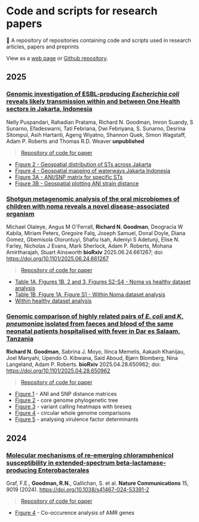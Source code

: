 # Code and scripts for research papers  

 📃 A repository of repositories containing code and scripts used in research articles, papers and preprints

View as a [web page](https://rngoodman.github.io/research-paper-code/) or [Github repository](https://github.com/rngoodman/research-paper-code).

## 2025

### [Genomic investigation of ESBL-producing *Escherichia coli* reveals likely transmission within and between One Health sectors in Jakarta, Indonesia]()
Nelly Puspandari, Rahadian Pratama, Richard N. Goodman, Imron Suandy, S Sunarno, Efadeswarni, Tati Febriana, Dwi Febriyana, S. Sunarno, Desrina Sitompul, Asih Hartanti, Ageng Wiyatno, Shannon Quek, Simon Wagstaff, Adam P. Roberts and Thomas R.D. Weaver **unpublished**
> [Repository of code for paper](https://github.com/rngoodman/trycycle-ESBL-E-jakarta/)
* [Figure 2 - Geospatial distribution of STs across Jakarta](https://rngoodman.github.io/trycycle-ESBL-E-jakarta/code/Fig_2_Geospatial_distribution_ST_across_Jakarta_Indonesia.html)
* [Figure 4 - Geospatial mapping of waterways Jakarta Indonesia](https://rngoodman.github.io/trycycle-ESBL-E-jakarta/code/Fig_4_Geospatial_mapping_of_waterways_Jakarta_Indonesia.html)
* [Figure 3A - ANI/SNP matrix for specific STs](https://rngoodman.github.io/trycycle-ESBL-E-jakarta/code/Fig_3A_ANI_SNP_matrix_for_specific_STs.html)
* [Figure 3B - Geospatial plotting ANI strain distance](https://rngoodman.github.io/trycycle-ESBL-E-jakarta/code/Fig_3B_Geospatial_plotting_ANI_strain_distance_Jakarta_Indonesia.html)

### [Shotgun metagenomic analysis of the oral microbiomes of children with noma reveals a novel disease-associated organism](https://doi.org/10.1101/2025.06.24.661267)
Michael Olaleye, Angus M O'Ferrall, **Richard N. Goodman**, Deogracia W Kabila, Miriam Peters, Gregoire Falq, Joseph Samuel, Donal Doyle, Diana Gomez, Gbemisola Oloruntuyi, Shafiu Isah, Adeniyi S Adetunji, Elise N. Farley, Nicholas J Evans, Mark Sherlock, Adam P. Roberts, Mohana Amirtharajah, Stuart Ainsworth **bioRxiv**  2025.06.24.661267; doi: https://doi.org/10.1101/2025.06.24.661267

> [Repository of code for paper](https://github.com/rngoodman/noma-metagenomics)
* [Table 1A, Figures 1B, 2 and 3, Figures S2-S4 - Noma vs healthy dataset analysis](https://rngoodman.github.io/noma-metagenomics/code/Noma_vs_healthy.html)
* [Table 1B, Figure 1A, Figure S1 - Within Noma dataset analysis](https://rngoodman.github.io/noma-metagenomics/code/Noma_swab_vs_saliva.html)
* [Within healthy dataset analysis](https://rngoodman.github.io/noma-metagenomics/code/Healthy_vs_healthy.html)

### [Genomic comparison of highly related pairs of *E. coli* and *K. pneumoniae* isolated from faeces and blood of the same neonatal patients hospitalised with fever in Dar es Salaam, Tanzania](https://doi.org/10.1101/2025.04.28.650962)
**Richard N. Goodman**, Sabrina J. Moyo, Ilinca Memelis, Aakash Khanijau, Joel Manyahi, Upendo O. Kibwana, Said Aboud, Bjørn Blomberg, Nina Langeland, Adam P. Roberts. **bioRxiv** 2025.04.28.650962; doi: https://doi.org/10.1101/2025.04.28.650962

> [Repository of code for paper](https://github.com/rngoodman/blood-faecal-genomic-comparison)
* [Figure 1](https://rngoodman.github.io/blood-faecal-genomic-comparison/vignettes/1_ANI_and_SNP_distance_matrices.html) - ANI and SNP distance matrices
* [Figure 2](https://rngoodman.github.io/blood-faecal-genomic-comparison/vignettes/2-core_genome_phylogenetic_tree.html) - core genome phylogenetic tree
* [Figure 3](https://rngoodman.github.io/blood-faecal-genomic-comparison/vignettes/3_variant_calling_heatmaps_with_breseq.html) - variant calling heatmaps with breseq
* [Figure 4](https://rngoodman.github.io/blood-faecal-genomic-comparison/vignettes/4_circular_whole_genome_comparisons.html) - circular whole genome comparisons
* [Figure 5](https://rngoodman.github.io/blood-faecal-genomic-comparison/vignettes/5_analysing_virulence_factor_determinants.html) - analysing virulence factor determinants

## 2024

### [Molecular mechanisms of re-emerging chloramphenicol susceptibility in extended-spectrum beta-lactamase-producing Enterobacterales](https://doi.org/10.1038/s41467-024-53391-2)
Graf, F.E., **Goodman, R.N.**, Gallichan, S. et al. **Nature Communications** 15, 9019 (2024). https://doi.org/10.1038/s41467-024-53391-2

> [Repository of code for paper](https://github.com/FEGraf/CHL-Malawi)
* [Figure 4](https://github.com/FEGraf/CHL-Malawi/tree/main/Fig4_and_SFig7_Co_occurence_analysis) - Co-occurence analysis of AMR genes

